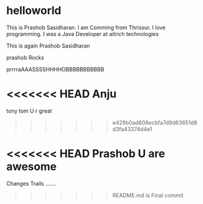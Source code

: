 # helloworld
This is Prashob Sasidharan.
I am Comming from Thrissur.
I love programming.
I was a Java Developer at aitrich technologies



This is again Prashob Sasidharan 


prashob Rocks


prrrraAAASSSSHHHHOBBBBBBBBBBB

<<<<<<< HEAD
Anju
=======

tony tom U r great
>>>>>>> e429b0ad808ecbfa7d9d63651d8d3fa43374d4e1


<<<<<<< HEAD
Prashob U are awesome
=======
Changes Trails .......
>>>>>>> README.md is Final commit
